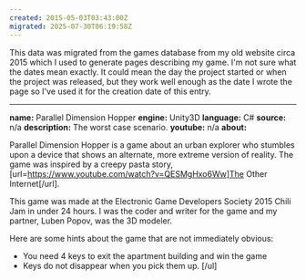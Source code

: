 ```yaml
---
created: 2015-05-03T03:43:00Z
migrated: 2025-07-30T06:19:58Z
---
```


This data was migrated from the games database from my old website circa 2015 which I used to generate pages describing my game. I'm not sure what the dates mean exactly. It could mean the day the project started or when the project was released, but they work well enough as the date I wrote the page so I've used it for the creation date of this entry.

---

**name:** Parallel Dimension Hopper
**engine:** Unity3D
**language:** C#
**source:** n/a
**description:** The worst case scenario.
**youtube:** n/a
**about:**

Parallel Dimension Hopper is a game about an urban explorer who stumbles upon a device that shows an alternate, more extreme version of reality. The game was inspired by a creepy pasta story, [url=https://www.youtube.com/watch?v=QESMgHxo6Ww]The Other Internet[/url].

This game was made at the Electronic Game Developers Society 2015 Chili Jam in under 24 hours. I was the coder and writer for the game and my partner, Luben Popov, was the 3D modeler.

Here are some hints about the game that are not immediately obvious:
-  You need 4 keys to exit the apartment building and win the game
-  Keys do not disappear when you pick them up.
[/ul]
